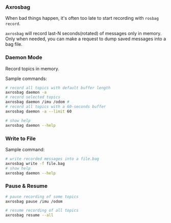 ### Axrosbag

When bad things happen, it's often too late to start recording with `rosbag record`.

`axrosbag` will record last-N seconds(rotated) of messages only in memory.
Only when needed, you can make a request to dump saved messages into a bag file.

### Daemon Mode

Record topics in memory.

Sample commands:

```bash
# record all topics with default buffer length
axrosbag daemon -a
# record selected topics
axrosbag daemon /imu /odom #
# record all topics with a 60-seconds buffer
axrosbag daemon -a --limit 60

# show help
axrosbag daemon --help
```

### Write to File

Sample command:

```bash
# write recorded messages into a file.bag
axrosbag write -f file.bag
# show help
axrosbag daemon --help
```

### Pause & Resume

```bash
# pause recording of some topics
axrosbag pause /imu /odom

# resume recording of all topics
axrosbag resume --all
```
